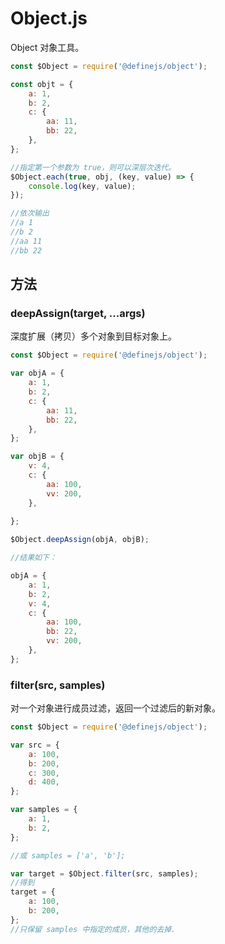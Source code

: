 # Object.js

Object 对象工具。



``` javascript
const $Object = require('@definejs/object');

const objt = {
    a: 1,
    b: 2,
    c: {
        aa: 11,
        bb: 22,
    },
};

//指定第一个参数为 true，则可以深层次迭代。
$Object.each(true, obj, (key, value) => {
    console.log(key, value);
});

//依次输出
//a 1
//b 2
//aa 11
//bb 22

```

## 方法

### deepAssign(target, ...args)
深度扩展（拷贝）多个对象到目标对象上。
``` javascript
const $Object = require('@definejs/object');

var objA = {
    a: 1,
    b: 2,
    c: {
    	aa: 11,
        bb: 22,
    },
};

var objB = {
	v: 4,
    c: {
    	aa: 100,
        vv: 200,
    },
    
};

$Object.deepAssign(objA, objB);

//结果如下：

objA = {
    a: 1,
    b: 2,
    v: 4,
    c: {
    	aa: 100,
        bb: 22,
        vv: 200,
    },
};

```

### filter(src, samples) 
对一个对象进行成员过滤，返回一个过滤后的新对象。

``` javascript
const $Object = require('@definejs/object');

var src = {
    a: 100,
    b: 200,
    c: 300,
    d: 400,
};

var samples = {
    a: 1,
    b: 2,
};

//或 samples = ['a', 'b'];

var target = $Object.filter(src, samples);
//得到 
target = { 
	a: 100, 
    b: 200, 
}; 
//只保留 samples 中指定的成员，其他的去掉.
```
